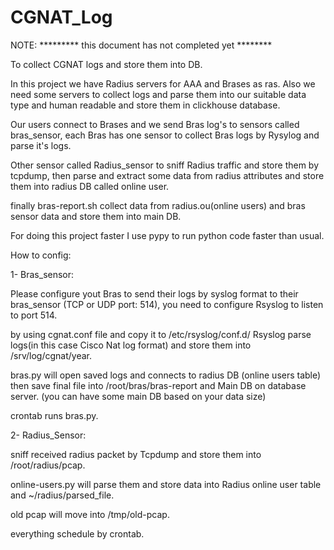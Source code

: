# CGNAT_Log

NOTE: ********* this document has not completed yet ********

To collect CGNAT logs and store them into DB.

In this project we have Radius servers for AAA and Brases as ras. Also we need some servers to collect logs and parse them into our suitable data type and human readable and store them in clickhouse database.

Our users connect to Brases and we send Bras log's to sensors called bras_sensor, each Bras has one sensor to collect Bras logs by Rysylog  and parse it's logs.

Other sensor called Radius_sensor to sniff Radius traffic and store them by tcpdump, then parse and extract some data from radius attributes and store them into radius DB called online user.

finally bras-report.sh collect data from radius.ou(online users) and bras sensor data and store them into main DB.

For doing this project faster I use pypy to run python code faster than usual.

How to config:

1- Bras_sensor:

Please configure yout Bras to send their logs by syslog format to their bras_sensor (TCP or UDP port: 514), you need to configure Rsyslog to listen to port 514.

by using cgnat.conf file and copy it to /etc/rsyslog/conf.d/ Rsyslog parse logs(in this case Cisco Nat log format) and store them into /srv/log/cgnat/year.

bras.py will open saved logs and connects to radius DB (online users table) then save final file into /root/bras/bras-report and Main DB on database server. (you can have some main DB based on your data size)

crontab runs bras.py.

2- Radius_Sensor:

sniff received radius packet by Tcpdump and store them into /root/radius/pcap.

online-users.py will parse them and store data into Radius online user table and ~/radius/parsed_file.

old pcap will move into /tmp/old-pcap.

everything schedule by crontab.

